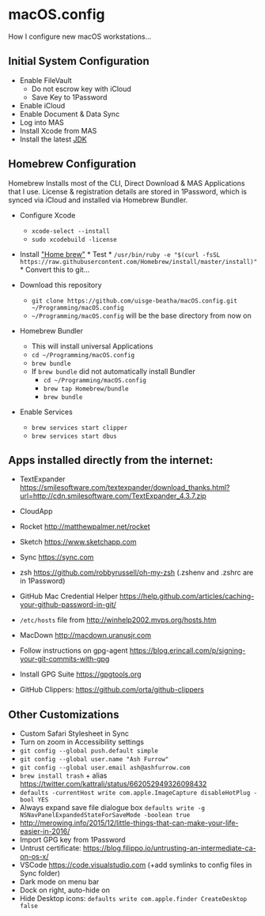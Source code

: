 # macOS.config
How I configure new macOS workstations...

## Initial System Configuration
* Enable FileVault
    * Do not escrow key with iCloud
    * Save Key to 1Password
* Enable iCloud
* Enable Document & Data Sync
* Log into MAS
* Install Xcode from MAS
* Install the latest [JDK](http://www.oracle.com/technetwork/java/javase/downloads/index-jsp-138363.html)

## Homebrew Configuration
Homebrew Installs most of the CLI, Direct Download & MAS Applications that I use. License & registration details are stored in 1Password, which is synced via iCloud and installed via Homebrew Bundler.

* Configure Xcode
    * `xcode-select --install`
    * `sudo xcodebuild -license`
* Install ["Home brew"](http://brew.sh)
        * Test
        * `/usr/bin/ruby -e "$(curl -fsSL https://raw.githubusercontent.com/Homebrew/install/master/install)"`
        * Convert this to git...

* Download this repository
    * `git clone https://github.com/uisge-beatha/macOS.config.git ~/Programming/macOS.config`
    * `~/Programming/macOS.config` will be the base directory from now on
* Homebrew Bundler
    * This will install universal Applications
    * `cd ~/Programming/macOS.config`
    * `brew bundle`
    * If `brew bundle` did not automatically install Bundler
        * `cd ~/Programming/macOS.config`
        * `brew tap Homebrew/bundle`
        * `brew bundle`
* Enable Services
    * `brew services start clipper`
    * `brew services start dbus`


## Apps installed directly from the internet:
* TextExpander https://smilesoftware.com/textexpander/download_thanks.html?url=http://cdn.smilesoftware.com/TextExpander_4.3.7.zip


* CloudApp
* Rocket http://matthewpalmer.net/rocket
* Sketch https://www.sketchapp.com
* Sync https://sync.com
* zsh https://github.com/robbyrussell/oh-my-zsh (.zshenv and .zshrc are in 1Password)
* GitHub Mac Credential Helper https://help.github.com/articles/caching-your-github-password-in-git/


* `/etc/hosts` file from http://winhelp2002.mvps.org/hosts.htm
* MacDown http://macdown.uranusjr.com
* Follow instructions on gpg-agent https://blog.erincall.com/p/signing-your-git-commits-with-gpg
* Install GPG Suite https://gpgtools.org 
* GitHub Clippers: https://github.com/orta/github-clippers

## Other Customizations

* Custom Safari Stylesheet in Sync
* Turn on zoom in Accessibility settings
* `git config --global push.default simple`
* `git config --global user.name "Ash Furrow"`
* `git config --global user.email ash@ashfurrow.com`
* `brew install trash` + alias https://twitter.com/kattrali/status/662052949326098432
* `defaults -currentHost write com.apple.ImageCapture disableHotPlug -bool YES`
* Always expand save file dialogue box `defaults write -g NSNavPanelExpandedStateForSaveMode -boolean true`
* http://merowing.info/2015/12/little-things-that-can-make-your-life-easier-in-2016/
* Import GPG key from 1Password
* Untrust certificate: https://blog.filippo.io/untrusting-an-intermediate-ca-on-os-x/ 
* VSCode https://code.visualstudio.com (+add symlinks to config files in Sync folder)
* Dark mode on menu bar
* Dock on right, auto-hide on
* Hide Desktop icons: `defaults write com.apple.finder CreateDesktop false`
